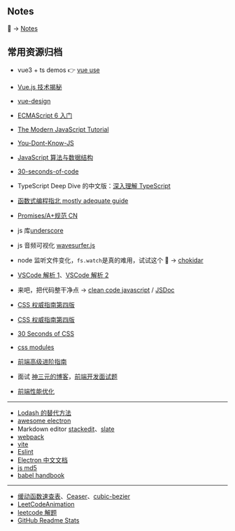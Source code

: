 ## Notes

📃 -> [Notes](https://github.com/canvascat/note/issues)

## 常用资源归档

- vue3 + ts demos 👉 [vue use](https://github.com/antfu/vueuse)
- [Vue.js 技术揭秘](https://ustbhuangyi.github.io/vue-analysis/algorithms)
- [vue-design](http://hcysun.me/vue-design/zh/)

- [ECMAScript 6 入门](https://github.com/ruanyf/es6tutorial)
- [The Modern JavaScript Tutorial](https://zh.javascript.info/)
- [You-Dont-Know-JS](https://github.com/getify/You-Dont-Know-JS/tree/1ed-zh-CN)
- [JavaScript 算法与数据结构](https://github.com/trekhleb/javascript-algorithms/blob/master/README.zh-CN.md)
- [30-seconds-of-code](https://github.com/30-seconds/30-seconds-of-code)

- TypeScript Deep Dive 的中文版：[深入理解 TypeScript](https://github.com/jkchao/typescript-book-chinese)
- [函数式编程指北 mostly adequate guide](https://github.com/llh911001/mostly-adequate-guide-chinese)
- [Promises/A+规范 CN](https://www.ituring.com.cn/article/66566)
- js 库[underscore](https://github.com/jashkenas/underscore)

- js 音频可视化 [wavesurfer.js](https://github.com/katspaugh/wavesurfer.js)
- node 监听文件变化，`fs.watch`是真的难用，试试这个 🚀 -> [chokidar](https://github.com/paulmillr/chokidar)
- [VSCode 解析 1](https://github.com/fzxa/VSCode-sourcecode-analysis)、[VSCode 解析 2](https://codeteenager.github.io/vscode-analysis/)
- 来吧，把代码整干净点 → [clean code javascript](https://github.com/beginor/clean-code-javascript) / [JSDoc](https://jsdoc.zcopy.site/)

- [CSS 权威指南第四版](https://github.com/gdut-yy/CSS-The-Definitive-Guide-4th-zh)
- [CSS 权威指南第四版](https://github.com/Jack-Sparrow/CSS-The-Definitive-Guide-4th-zh-CN)
- [30 Seconds of CSS](https://30-seconds.github.io/30-seconds-of-css/)
- [css modules](https://github.com/css-modules/css-modules)

- [前端高级进阶指南](https://github.com/sl1673495/blogs/issues/37)
- 面试 [神三元的博客](http://47.98.159.95/my_blog/)，[前端开发面试题](https://github.com/paddingme/Front-end-Web-Development-Interview-Question)
- [前端性能优化](https://github.com/gauseen/blog/issues/13)

---

- [Lodash 的替代方法](https://github.com/you-dont-need/You-Dont-Need-Lodash-Underscore)
- [awesome electron](https://github.com/sindresorhus/awesome-electron)
- Markdown editor [stackedit](https://github.com/benweet/stackedit)、[slate](https://github.com/ianstormtaylor/slate)
- [webpack](https://webpack.docschina.org/)
- [vite](https://github.com/vitejs/vite)
- [Eslint](https://cn.eslint.org)
- [Electron 中文文档](https://github.com/electron/i18n/tree/master/content/current/zh-CN)
- [js md5](https://github.com/satazor/js-spark-md5)
- [babel handbook](https://github.com/jamiebuilds/babel-handbook/blob/master/translations/zh-Hans/README.md)

---

- [缓动函数速查表](http://www.xuanfengge.com/easeing/easeing/)、[Ceaser](http://xuanfengge.com/easeing/ceaser/)、[cubic-bezier](http://cubic-bezier.com/)
- [LeetCodeAnimation](https://github.com/MisterBooo/LeetCodeAnimation)
- [leetcode 解题](https://github.com/azl397985856/leetcode)
- [GitHub Readme Stats](https://github.com/anuraghazra/github-readme-stats)
